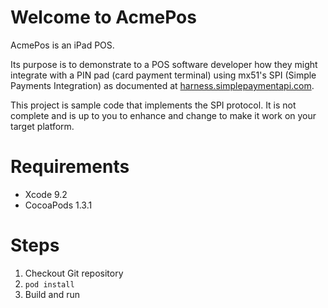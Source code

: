 # Welcome to AcmePos

AcmePos is an iPad POS.

Its purpose is to demonstrate to a POS software developer how they might integrate with a PIN pad (card payment terminal) using mx51's SPI (Simple Payments Integration) as documented at [harness.simplepaymentapi.com](http://harness.simplepaymentapi.com).

This project is sample code that implements the SPI protocol. It is not complete and is up to you to enhance and change to make it work on your target platform.

# Requirements

* Xcode 9.2
* CocoaPods 1.3.1

# Steps

1. Checkout Git repository
2. `pod install`
3. Build and run
